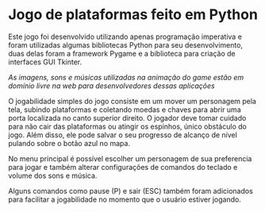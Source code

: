 # Jogo de plataformas feito em Python

Este jogo foi desenvolvido utilizando apenas programação imperativa e foram utilizadas algumas bibliotecas Python para seu desenvolvimento, duas delas foram a framework Pygame e a biblioteca para criação de interfaces GUI Tkinter.

_As imagens, sons e músicas utilizadas na animação do game estão em domínio livre na web para desenvolvedores dessas aplicações_

O jogabilidade simples do jogo consiste em um mover um personagem pela tela, subindo plataformas e coletando moedas e chaves para abrir uma porta localizada no canto superior direito. O jogador deve tomar cuidado para não cair das plataformas ou atingir os espinhos, único obstáculo do jogo. Além disso, ele pode salvar o seu progresso de alcanço de nível pulando sobre o botão azul no mapa.

No menu principal é possível escolher um personagem de sua preferencia para jogar e também alterar configurações de comandos do teclado e volume dos sons e música.

Alguns comandos como pause (P) e sair (ESC) também foram adicionados para facilitar a jogabilidade no momento que o usuário estiver jogando.

